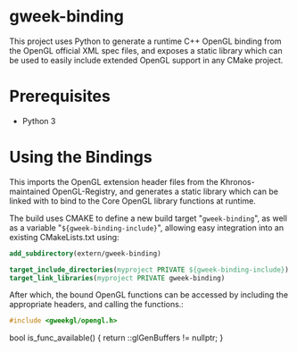 # gweek-binding
This project uses Python to generate a runtime C++ OpenGL binding from the OpenGL official XML spec files, and exposes a static library which can be used to easily include extended OpenGL support in any CMake project.

# Prerequisites
- Python 3

# Using the Bindings
This imports the OpenGL extension header files from the Khronos-maintained OpenGL-Registry, and generates a static library which can be linked with
to bind to the Core OpenGL library functions at runtime.

The build uses CMAKE to define a new build target "`gweek-binding`", as well as a variable "`${gweek-binding-include}`", allowing easy integration into an existing CMakeLists.txt using:

```cmake
add_subdirectory(extern/gweek-binding)

target_include_directories(myproject PRIVATE ${gweek-binding-include})
target_link_libraries(myproject PRIVATE gweek-binding)
```

After which, the bound OpenGL functions can be accessed by including the appropriate headers, and calling the functions.:

```c++
#include <gweekgl/opengl.h>
```

bool is_func_available()
{
    return ::glGenBuffers != nullptr;
}
```


